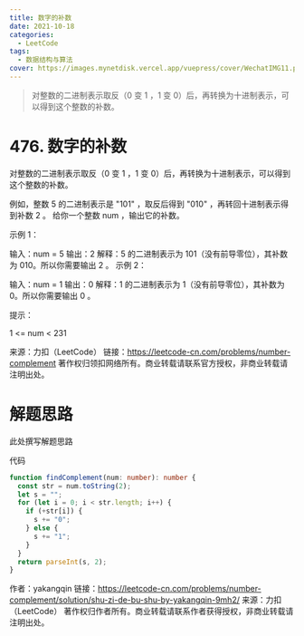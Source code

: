 ```yaml
---
title: 数字的补数
date: 2021-10-18
categories:
  - LeetCode
tags:
  - 数据结构与算法
cover: https://images.mynetdisk.vercel.app/vuepress/cover/WechatIMG11.png
---
```


> 对整数的二进制表示取反（0 变 1 ，1 变 0）后，再转换为十进制表示，可以得到这个整数的补数。

<!-- more -->

# 476. 数字的补数

对整数的二进制表示取反（0 变 1 ，1 变 0）后，再转换为十进制表示，可以得到这个整数的补数。

例如，整数 5 的二进制表示是 "101" ，取反后得到 "010" ，再转回十进制表示得到补数 2 。
给你一个整数 num ，输出它的补数。

示例 1：

输入：num = 5
输出：2
解释：5 的二进制表示为 101（没有前导零位），其补数为 010。所以你需要输出 2 。
示例 2：

输入：num = 1
输出：0
解释：1 的二进制表示为 1（没有前导零位），其补数为 0。所以你需要输出 0 。



提示：

1 <= num < 231

来源：力扣（LeetCode）
链接：https://leetcode-cn.com/problems/number-complement
著作权归领扣网络所有。商业转载请联系官方授权，非商业转载请注明出处。

# 解题思路

此处撰写解题思路

代码

```ts
function findComplement(num: number): number {
  const str = num.toString(2);
  let s = "";
  for (let i = 0; i < str.length; i++) {
    if (+str[i]) {
      s += "0";
    } else {
      s += "1";
    }
  }
  return parseInt(s, 2);
}
```

作者：yakangqin
链接：https://leetcode-cn.com/problems/number-complement/solution/shu-zi-de-bu-shu-by-yakangqin-9mh2/
来源：力扣（LeetCode）
著作权归作者所有。商业转载请联系作者获得授权，非商业转载请注明出处。
